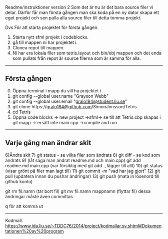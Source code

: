 Readme/instruktioner version 2
Som det är nu är det bara source filer vi delar. Därför får man första gången man ska koda på en ny dator skapa ett eget projekt och sen pulla alla source filer till detta tomma projekt.

Dvs
För att starta projektet för första gången.
1) Starta nytt sfml projekt i codeblocks.
2) gå till mappen ni har projektet i.
3) Clonea repot till mappen.
4) Ni har era lokala filer som tetris.layout och bin/obj mappen och det enda som pullats från repot är source filerna som är samma för alla.
-----
Första gången
-----
0) Öppna terminal i mapp du vill ha projektet i
1) git config --global user.name "Grayson Webb"
2) git config --global user.email "gralo184@student.liu.se"
3) git clone https://gralo184@github.com/SimonJonsson/Tetris
4) cd Tetris
5) Öppna code blocks -> new project ->sfml-> se till att Tetris.cbp skapas i git mapp
-> ersätt inte main.cpp ->compile and run

----
Varje gång man ändrar skit
-----
6)Ändra skit
7) git status - se vilka filer som ändrats
8) git diff - se kod som ändrats
9) (låt säga man ändrat readme.md och main.cpp)
git add readme.md main.cpp (var försiktig med git add ., lägger till allt)
10) git status (visar grönt på filer man lagt till)
11) git commit -m "vad har jag gjort"
12) git pull (updatera innan du pushar ändringar)
13) git push (mata in lösenord till github konto)


git rm fil.namn (tar bort fil)
git mv fil.namn mappnamn (flyttar fil)
dessa ändringar måste även committas


q för att komma ut



--------------------------
Kodmall.
https://www.ida.liu.se/~TDDC76/2014/project/kodmallar.sv.shtml#Dokumentationen%20av%20program
